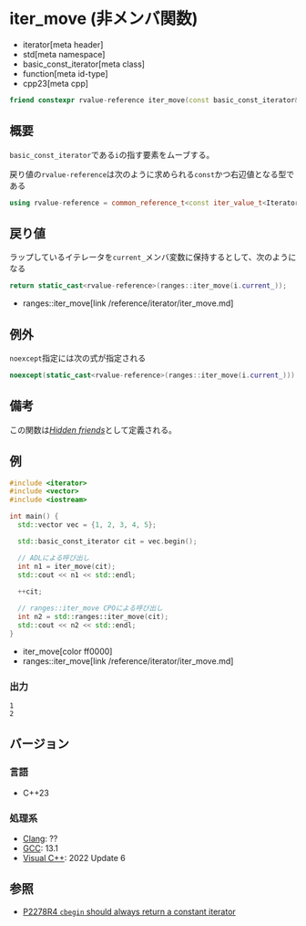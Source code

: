 # iter_move (非メンバ関数)
* iterator[meta header]
* std[meta namespace]
* basic_const_iterator[meta class]
* function[meta id-type]
* cpp23[meta cpp]

```cpp
friend constexpr rvalue-reference iter_move(const basic_const_iterator& i) noexcept(/*see below*/);
```

## 概要

`basic_const_iterator`である`i`の指す要素をムーブする。

戻り値の`rvalue-reference`は次のように求められる`const`かつ右辺値となる型である

```cpp
using rvalue-reference = common_reference_t<const iter_value_t<Iterator>&&, iter_rvalue_reference_t<Iterator>>;
```

## 戻り値

ラップしているイテレータを`current_`メンバ変数に保持するとして、次のようになる

```cpp
return static_cast<rvalue-reference>(ranges::iter_move(i.current_));
```
* ranges::iter_move[link /reference/iterator/iter_move.md]

## 例外

`noexcept`指定には次の式が指定される

```cpp
noexcept(static_cast<rvalue-reference>(ranges::iter_move(i.current_)))
```

## 備考

この関数は[*Hidden friends*](/article/lib/hidden_friends.md)として定義される。

## 例
```cpp example
#include <iterator>
#include <vector>
#include <iostream>

int main() {
  std::vector vec = {1, 2, 3, 4, 5};

  std::basic_const_iterator cit = vec.begin();

  // ADLによる呼び出し
  int n1 = iter_move(cit);
  std::cout << n1 << std::endl;
  
  ++cit;

  // ranges::iter_move CPOによる呼び出し
  int n2 = std::ranges::iter_move(cit);
  std::cout << n2 << std::endl;
}
```
* iter_move[color ff0000]
* ranges::iter_move[link /reference/iterator/iter_move.md]

### 出力
```
1
2
```

## バージョン
### 言語
- C++23

### 処理系
- [Clang](/implementation.md#clang): ??
- [GCC](/implementation.md#gcc): 13.1
- [Visual C++](/implementation.md#visual_cpp): 2022 Update 6

## 参照

- [P2278R4 `cbegin` should always return a constant iterator](https://www.open-std.org/jtc1/sc22/wg21/docs/papers/2022/p2278r4.html)
